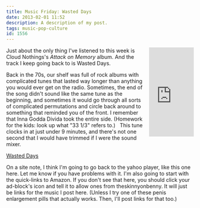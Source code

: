 ```yaml
---
title: Music Friday: Wasted Days
date: 2013-02-01 11:52
description: A description of my post.
tags: music-pop-culture
id: 1556
---
```

<iframe src="http://rcm.amazon.com/e/cm?t=theskinnyonbe-20&o=1&p=8&l=as1&asins=B006VA55W6&ref=tf_til&fc1=000000&IS2=1&lt1=_blank&m=amazon&lc1=0000FF&bc1=000000&bg1=FFFFFF&f=ifr" style="width:120px;height:240px;float:right;margin-left:8px;" scrolling="no" marginwidth="5" marginheight="0" frameborder="0" ></iframe>

Just about the only thing I've listened to this week is Cloud Nothings's <i>Attack on Memory</i> album.  And the track I keep going back to is Wasted Days.

Back in the 70s, our shelf was full of rock albums with complicated tunes that lasted way longer than anything you would ever get on the radio.  Sometimes, the end of the song didn't sound like the same tune as the beginning, and sometimes it would go through all sorts of complicated permutations and circle back around to something that reminded you of the front.  I remember that Inna Godda Divida took the entire side.  (Homework for the kids: look up what "33 1/3" refers to.) 
<span class="spanEndPreview">&nbsp;</span>
This tune clocks in at just under 9 minutes, and there's not one second that I would have trimmed if I were the sound mixer.
<script type="text/javascript" src="http://webplayer.yahooapis.com/player.js"></script>
<a href="/sound/02WastedDays.mp3">Wasted Days</a>

On a site note, I think I'm going to go back to the yahoo player, like this one here.  Let me know if you have problems with it.  I'm also going to start with the quick-links to Amazon.  If you don't see that here, you should click your ad-block's icon and tell it to allow ones from theskinnyonbenny.  It will just be links for the music I post here.  (Unless I try one of these penis enlargement pills that actually works.  Then, I'll post links for that too.)


